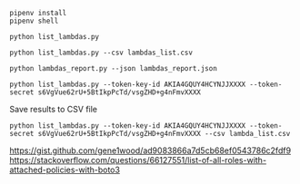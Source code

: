 ```
pipenv install
pipenv shell
```


```
python list_lambdas.py

python list_lambdas.py --csv lambdas_list.csv

python lambdas_report.py --json lambdas_report.json
```

```
python list_lambdas.py --token-key-id AKIA4GQUY4HCYNJJXXXX --token-secret s6VgVue62rU+5BtIkpPcTd/vsgZHD+g4nFmvXXXX
```

Save results to CSV file
```
python list_lambdas.py --token-key-id AKIA4GQUY4HCYNJJXXXX --token-secret s6VgVue62rU+5BtIkpPcTd/vsgZHD+g4nFmvXXXX --csv lambda_list.csv
```


https://gist.github.com/gene1wood/ad9083866a7d5cb68ef0543786c2fdf9
https://stackoverflow.com/questions/66127551/list-of-all-roles-with-attached-policies-with-boto3